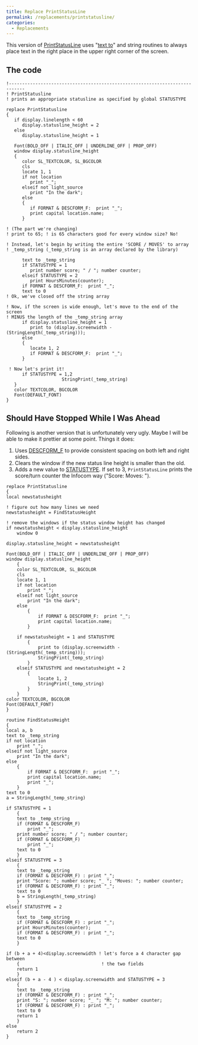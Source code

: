 ```yaml
---
title: Replace PrintStatusLine
permalink: /replacements/printstatusline/
categories: 
  - Replacements
---
```


This version of [PrintStatusLine](input-output/printstatusline/) uses
"[text to](strings/text-to/)" and string routines to always place text
in the right place in the upper right corner of the screen.

## The code

    !----------------------------------------------------------------------------
    ! PrintStatusline
    ! prints an appropriate statusline as specified by global STATUSTYPE

    replace PrintStatusline
    {
       if display.linelength < 60
          display.statusline_height = 2
       else
          display.statusline_height = 1

       Font(BOLD_OFF | ITALIC_OFF | UNDERLINE_OFF | PROP_OFF)
       window display.statusline_height
       {
          color SL_TEXTCOLOR, SL_BGCOLOR
          cls
          locate 1, 1
          if not location
             print "_";
          elseif not light_source
             print "In the dark";
          else
          {
             if FORMAT & DESCFORM_F:  print "_";
             print capital location.name;
          }

    ! (The part we're changing)
    ! print to 65; ! is 65 characters good for every window size? No!

    ! Instead, let's begin by writing the entire 'SCORE / MOVES' to array
    ! _temp_string (_temp_string is an array declared by the library)

          text to _temp_string
          if STATUSTYPE = 1
             print number score; " / "; number counter;
          elseif STATUSTYPE = 2
             print HoursMinutes(counter);
          if FORMAT & DESCFORM_F:  print "_";
          text to 0
    ! Ok, we've closed off the string array

    ! Now, if the screen is wide enough, let's move to the end of the screen
    ! MINUS the length of the _temp_string array
          if display.statusline_height = 1
             print to (display.screenwidth - (StringLength(_temp_string)));
          else
          {
             locate 1, 2
             if FORMAT & DESCFORM_F:  print "_";
          }

     ! Now let's print it!
          if STATUSTYPE = 1,2
                         StringPrint(_temp_string)
       }
       color TEXTCOLOR, BGCOLOR
       Font(DEFAULT_FONT)
    }

## Should Have Stopped While I Was Ahead

Following is another version that is unfortunately very ugly. Maybe I
will be able to make it prettier at some point. Things it does:

1.  Uses [DESCFORM_F](guts/descform_f/) to provide consistent
    spacing on both left and right sides.
2.  Clears the window if the new status line height is smaller than the
    old.
3.  Adds a new value to [STATUSTYPE](globals/statustype/). If set to
    3, `PrintStatusLine` prints the score/turn counter the Infocom way
    ("Score: Moves: ").

<!-- -->

    replace PrintStatusline
    {
    local newstatusheight

    ! figure out how many lines we need
    newstatusheight = FindStatusHeight

    ! remove the windows if the status window height has changed
    if newstatusheight < display.statusline_height
        window 0

    display.statusline_height = newstatusheight

    Font(BOLD_OFF | ITALIC_OFF | UNDERLINE_OFF | PROP_OFF)
    window display.statusline_height
        {
        color SL_TEXTCOLOR, SL_BGCOLOR
        cls
        locate 1, 1
        if not location
            print "_";
        elseif not light_source
            print "In the dark";
        else
            {
                if FORMAT & DESCFORM_F:  print "_";
                print capital location.name;
            }

        if newstatusheight = 1 and STATUSTYPE
            {
                print to (display.screenwidth - (StringLength(_temp_string)));
                StringPrint(_temp_string)
            }
        elseif STATUSTYPE and newstatusheight = 2
            {
                locate 1, 2
                StringPrint(_temp_string)
            }
        }
    color TEXTCOLOR, BGCOLOR
    Font(DEFAULT_FONT)
    }

    routine FindStatusHeight
    {
    local a, b
    text to _temp_string
    if not location
        print "_";
    elseif not light_source
        print "In the dark";
    else
        {
            if FORMAT & DESCFORM_F:  print "_";
            print capital location.name;
            print "_";
        }
    text to 0
    a = StringLength(_temp_string)

    if STATUSTYPE = 1
        {
        text to _temp_string
        if (FORMAT & DESCFORM_F)
            print "_";
        print number score; " / "; number counter;
        if (FORMAT & DESCFORM_F)
            print "_";
        text to 0
        }
    elseif STATUSTYPE = 3
        {
        text to _temp_string
        if (FORMAT & DESCFORM_F) : print "_";
        print "Score: "; number score; "_ "; "Moves: "; number counter;
        if (FORMAT & DESCFORM_F) : print "_";
        text to 0
        b = StringLength(_temp_string)
        }
    elseif STATUSTYPE = 2
        {
        text to _temp_string
        if (FORMAT & DESCFORM_F) : print "_";
        print HoursMinutes(counter);
        if (FORMAT & DESCFORM_F) : print "_";
        text to 0
        }

    if (b + a + 4)<display.screenwidth ! let's force a 4 character gap between
        {                               ! the two fields
        return 1
        }
    elseif (b + a - 4 ) < display.screenwidth and STATUSTYPE = 3
        {
        text to _temp_string
        if (FORMAT & DESCFORM_F) : print "_";
        print "S: "; number score; "_ "; "M: "; number counter;
        if (FORMAT & DESCFORM_F) : print "_";
        text to 0
        return 1
        }
    else
        return 2
    }
